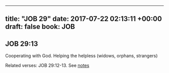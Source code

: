 
---
title: "JOB 29"
date: 2017-07-22 02:13:11 +00:00
draft: false
book: JOB
---

## JOB 29:13

Cooperating with God. Helping the helpless (widows, orphans, strangers)

Related verses: JOB 29:12-13. See [notes](https://my.bible.com/notes/2684636341849546932)

